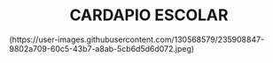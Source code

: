 <h1 align="center"> CARDAPIO ESCOLAR </h1>
(https://user-images.githubusercontent.com/130568579/235908847-9802a709-60c5-43b7-a8ab-5cb6d5d6d072.jpeg)





